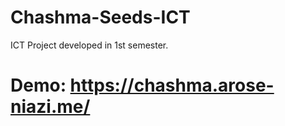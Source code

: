 # Chashma-Seeds-ICT

ICT Project developed in 1st semester.

# Demo: https://chashma.arose-niazi.me/
